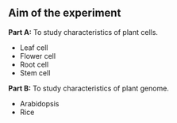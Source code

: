 ## Aim of the experiment

**Part A:** To study characteristics of plant cells.
- Leaf cell
- Flower cell
- Root cell
- Stem cell


**Part B:** To study characteristics of plant genome.
- Arabidopsis 
- Rice 
